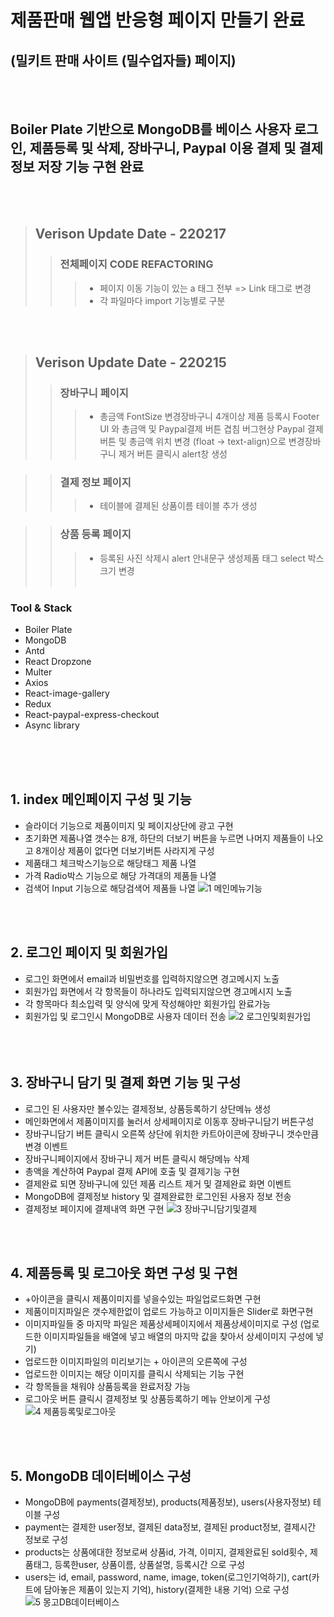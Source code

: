 # 제품판매 웹앱 반응형 페이지 만들기 완료 
## (밀키트 판매 사이트 (밀수업자들) 페이지)

<br/>
<br/>

## Boiler Plate 기반으로 MongoDB를 베이스 사용자 로그인, 제품등록 및 삭제, 장바구니, Paypal 이용 결제 및 결제정보 저장 기능 구현 완료

<br/><br/>
> ## Verison Update Date - 220217
>
> > ### 전체페이지 CODE REFACTORING
> >
> > > - 페이지 이동 기능이 있는 a 태그 전부 => Link 태그로 변경
> > > - 각 파일마다 import 기능별로 구분

<br/><br/>

> ## Verison Update Date - 220215
>
> > ### 장바구니 페이지
> >
> > > - 총금액 FontSize 변경장바구니 4개이상 제품 등록시 Footer UI 와 총금액 및 Paypal결제 버튼 겹침 버그현상 Paypal 결제 버튼 및 총금액 위치 변경 (float -> text-align)으로 변경장바구니 제거 버튼 클릭시 alert창 생성

> > ### 결제 정보 페이지
> >
> > > - 테이블에 결제된 상품이름 테이블 추가 생성

> > ### 상품 등록 페이지
> >
> > > - 등록된 사진 삭제시 alert 안내문구 생성제품 태그 select 박스 크기 변경
<br/><br/>



### Tool & Stack

- Boiler Plate
- MongoDB
- Antd
- React Dropzone
- Multer
- Axios
- React-image-gallery
- Redux
- React-paypal-express-checkout
- Async library

<br/><br/><br/>

## 1. index 메인페이지 구성 및 기능

- 슬라이더 기능으로 제품이미지 및 페이지상단에 광고 구현
- 초기화면 제품나열 갯수는 8개, 하단의 더보기 버튼을 누르면 나머지 제품들이 나오고 8개이상 제품이 없다면 더보기버튼 사라지게 구성
- 제품태그 체크박스기능으로 해당태그 제품 나열
- 가격 Radio박스 기능으로 해당 가격대의 제품들 나열
- 검색어 Input 기능으로 해당검색어 제품들 나열 ![1 메인메뉴기능](https://user-images.githubusercontent.com/88263576/153749781-d41904f3-91b6-4c80-85e2-5b3fee3455fc.gif)

<br/><br/>

## 2. 로그인 페이지 및 회원가입

- 로그인 화면에서 email과 비밀번호를 입력하지않으면 경고메시지 노출
- 회원가입 화면에서 각 항목들이 하나라도 입력되지않으면 경고메시지 노출
- 각 항목마다 최소입력 및 양식에 맞게 작성해야만 회원가입 완료가능
- 회원가입 및 로그인시 MongoDB로 사용자 데이터 전송 ![2 로그인및회원가입](https://user-images.githubusercontent.com/88263576/153749789-bad708e2-455a-40e1-b5d8-cdfa3585bb5b.gif) <br/><br/> <br/><br/>

## 3. 장바구니 담기 및 결제 화면 기능 및 구성

- 로그인 된 사용자만 볼수있는 결제정보, 상품등록하기 상단메뉴 생성
- 메인화면에서 제품이미지를 눌러서 상세페이지로 이동후 장바구니담기 버튼구성
- 장바구니담기 버튼 클릭시 오른쪽 상단에 위치한 카트아이콘에 장바구니 갯수만큼 변경 이벤트
- 장바구니페이지에서 장바구니 제거 버튼 클릭시 해당메뉴 삭제
- 총액을 계산하여 Paypal 결제 API에 호출 및 결제기능 구현
- 결제완료 되면 장바구니에 있던 제품 리스트 제거 및 결제완료 화면 이벤트
- MongoDB에 결제정보 history 및 결제완료한 로그인된 사용자 정보 전송
- 결제정보 페이지에 결제내역 화면 구현 ![3 장바구니담기및결제](https://user-images.githubusercontent.com/88263576/153749794-9b49535f-1990-4258-9065-b5221a3af228.gif)

<br/><br/>

## 4. 제품등록 및 로그아웃 화면 구성 및 구현

- +아이콘을 클릭시 제품이미지를 넣을수있는 파일업로드화면 구현
- 제품이미지파일은 갯수제한없이 업로드 가능하고 이미지들은 Slider로 화면구현
- 이미지파일들 중 마지막 파일은 제품상세페이지에서 제품상세이미지로 구성 (업로드한 이미지파일들을 배열에 넣고 배열의 마지막 값을 찾아서 상세이미지 구성에 넣기)
- 업로드한 이미지파일의 미리보기는 + 아이콘의 오른쪽에 구성
- 업로드한 이미지는 해당 이미지를 클릭시 삭제되는 기능 구현
- 각 항목들을 채워야 상품등록을 완료저장 가능
- 로그아웃 버튼 클릭시 결제정보 및 상품등록하기 메뉴 안보이게 구성 ![4 제품등록및로그아웃](https://user-images.githubusercontent.com/88263576/153749798-76c883de-6048-40e2-938e-93b3fe73fe7b.gif)

<br/><br/>

## 5. MongoDB 데이터베이스 구성

- MongoDB에 payments(결제정보), products(제품정보), users(사용자정보) 테이블 구성
- payment는 결제한 user정보, 결제된 data정보, 결제된 product정보, 결제시간 정보로 구성
- products는 상품에대한 정보로써 상품id, 가격, 이미지, 결제완료된 sold횟수, 제품태그, 등록한user, 상품이름, 상품설명, 등록시간 으로 구성
- users는 id, email, password, name, image, token(로그인기억하기), cart(카트에 담아놓은 제품이 있는지 기억), history(결제한 내용 기억) 으로 구성  
  ![5 몽고DB데이터베이스](https://user-images.githubusercontent.com/88263576/153749799-0131aca4-867a-477a-abc5-d785d34e1beb.gif)
